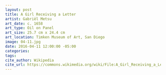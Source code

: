```yaml
---
layout: post
title: A Girl Receiving a Letter
artist: Gabriël Metsu
art_date: c. 1658
art_type: Oil on Panel
art_size: 25.7 cm x 24.4 cm
art_location: Timken Museum of Art, San Diego
image: 04-11.jpg
date: 2016-04-11 12:00:00 -05:00
categories:
tags:
cite_author: Wikipedia
cite_url: https://commons.wikimedia.org/wiki/File:A_Girl_Receiving_a_Letter_by_Gabriel_Metsu,_Timken_Museum_of_Art.JPG
---
```

